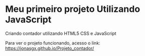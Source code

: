 # Meu primeiro projeto Utilizando JavaScript
Criando contador utilizando HTML5 CSS e JavaScript

Para ver o projeto funcionando, acesso o link: https://jonasgx.github.io/Projeto_contador/
